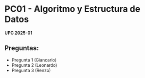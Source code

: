 # PC01 - Algoritmo y Estructura de Datos
**UPC 2025-01**

## Preguntas: 
* Pregunta 1 (Giancarlo)
* Pregunta 2 (Leonardo)
* Pregunta 3 (Renzo)
